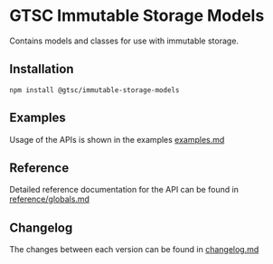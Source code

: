 # GTSC Immutable Storage Models

Contains models and classes for use with immutable storage.

## Installation

```shell
npm install @gtsc/immutable-storage-models
```

## Examples

Usage of the APIs is shown in the examples [examples.md](examples.md)

## Reference

Detailed reference documentation for the API can be found in [reference/globals.md](reference/globals.md)

## Changelog

The changes between each version can be found in [changelog.md](changelog.md)
